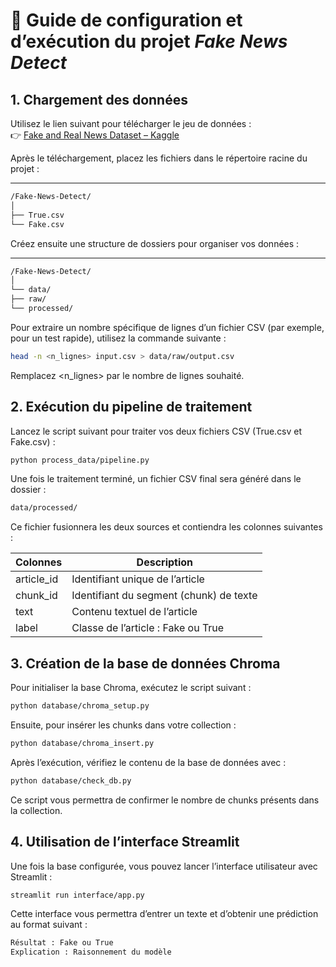# 📘 Guide de configuration et d’exécution du projet *Fake News Detect*

## 1. Chargement des données

Utilisez le lien suivant pour télécharger le jeu de données :  
👉 [Fake and Real News Dataset – Kaggle](https://www.kaggle.com/datasets/clmentbisaillon/fake-and-real-news-dataset/data)

Après le téléchargement, placez les fichiers dans le répertoire racine du projet :
___

```bash
/Fake-News-Detect/
│
├── True.csv
└── Fake.csv
```

Créez ensuite une structure de dossiers pour organiser vos données :

___

```bash
/Fake-News-Detect/
│
└── data/
├── raw/
└── processed/
```

Pour extraire un nombre spécifique de lignes d’un fichier CSV (par exemple, pour un test rapide), utilisez la commande suivante :

```bash
head -n <n_lignes> input.csv > data/raw/output.csv
```
Remplacez <n_lignes> par le nombre de lignes souhaité.

## 2. Exécution du pipeline de traitement
Lancez le script suivant pour traiter vos deux fichiers CSV (True.csv et Fake.csv) :

```bash
python process_data/pipeline.py
```

Une fois le traitement terminé, un fichier CSV final sera généré dans le dossier :

```bash
data/processed/
```

Ce fichier fusionnera les deux sources et contiendra les colonnes suivantes :

| Colonnes         | Description                              |
| ---------------- | -----------------------------------------|
| article_id       | Identifiant unique de l’article          |
| chunk_id         | Identifiant du segment (chunk) de texte  |
| text             | Contenu textuel de l’article             |
| label            | Classe de l’article : Fake ou True       |

## 3. Création de la base de données Chroma
Pour initialiser la base Chroma, exécutez le script suivant :
```bash
python database/chroma_setup.py
```

Ensuite, pour insérer les chunks dans votre collection :
```bash
python database/chroma_insert.py
```

Après l’exécution, vérifiez le contenu de la base de données avec :
```bash
python database/check_db.py
```
Ce script vous permettra de confirmer le nombre de chunks présents dans la collection.

## 4. Utilisation de l’interface Streamlit
Une fois la base configurée, vous pouvez lancer l’interface utilisateur avec Streamlit :
```bash
streamlit run interface/app.py
```

Cette interface vous permettra d’entrer un texte et d’obtenir une prédiction au format suivant :
```bash
Résultat : Fake ou True
Explication : Raisonnement du modèle
```
